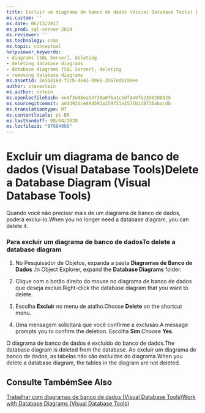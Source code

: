 ```yaml
---
title: Excluir um diagrama de banco de dados (Visual Database Tools) | Microsoft Docs
ms.custom: ''
ms.date: 06/13/2017
ms.prod: sql-server-2014
ms.reviewer: ''
ms.technology: ssms
ms.topic: conceptual
helpviewer_keywords:
- diagrams [SQL Server], deleting
- deleting database diagrams
- database diagrams [SQL Server], deleting
- removing database diagrams
ms.assetid: 2e558164-f1cb-4e43-b966-3567ed0190ee
author: stevestein
ms.author: sstein
ms.openlocfilehash: ee4f3e08ea53730a0f6a1c5df4a9fb2398288825
ms.sourcegitcommit: ad4d92dce894592a259721a1571b1d8736abacdb
ms.translationtype: MT
ms.contentlocale: pt-BR
ms.lasthandoff: 08/04/2020
ms.locfileid: "87684980"
---
```

# <a name="delete-a-database-diagram-visual-database-tools"></a><span data-ttu-id="9823a-102">Excluir um diagrama de banco de dados (Visual Database Tools)</span><span class="sxs-lookup"><span data-stu-id="9823a-102">Delete a Database Diagram (Visual Database Tools)</span></span>
  <span data-ttu-id="9823a-103">Quando você não precisar mais de um diagrama de banco de dados, poderá excluí-lo.</span><span class="sxs-lookup"><span data-stu-id="9823a-103">When you no longer need a database diagram, you can delete it.</span></span>  
  
### <a name="to-delete-a-database-diagram"></a><span data-ttu-id="9823a-104">Para excluir um diagrama de banco de dados</span><span class="sxs-lookup"><span data-stu-id="9823a-104">To delete a database diagram</span></span>  
  
1.  <span data-ttu-id="9823a-105">No Pesquisador de Objetos, expanda a pasta **Diagramas de Banco de Dados** .</span><span class="sxs-lookup"><span data-stu-id="9823a-105">In Object Explorer, expand the **Database Diagrams** folder.</span></span>  
  
2.  <span data-ttu-id="9823a-106">Clique com o botão direito do mouse no diagrama de banco de dados que deseja excluir.</span><span class="sxs-lookup"><span data-stu-id="9823a-106">Right-click the database diagram that you want to delete.</span></span>  
  
3.  <span data-ttu-id="9823a-107">Escolha **Excluir** no menu de atalho.</span><span class="sxs-lookup"><span data-stu-id="9823a-107">Choose **Delete** on the shortcut menu.</span></span>  
  
4.  <span data-ttu-id="9823a-108">Uma mensagem solicitará que você confirme a exclusão.</span><span class="sxs-lookup"><span data-stu-id="9823a-108">A message prompts you to confirm the deletion.</span></span> <span data-ttu-id="9823a-109">Escolha **Sim**.</span><span class="sxs-lookup"><span data-stu-id="9823a-109">Choose **Yes**.</span></span>  
  
 <span data-ttu-id="9823a-110">O diagrama de banco de dados é excluído do banco de dados.</span><span class="sxs-lookup"><span data-stu-id="9823a-110">The database diagram is deleted from the database.</span></span> <span data-ttu-id="9823a-111">Ao excluir um diagrama de banco de dados, as tabelas não são excluídas do diagrama.</span><span class="sxs-lookup"><span data-stu-id="9823a-111">When you delete a database diagram, the tables in the diagram are not deleted.</span></span>  
  
## <a name="see-also"></a><span data-ttu-id="9823a-112">Consulte Também</span><span class="sxs-lookup"><span data-stu-id="9823a-112">See Also</span></span>  
 [<span data-ttu-id="9823a-113">Trabalhar com diagramas de banco de dados &#40;Visual Database Tools&#41;</span><span class="sxs-lookup"><span data-stu-id="9823a-113">Work with Database Diagrams &#40;Visual Database Tools&#41;</span></span>](visual-database-tools.md)  
  
  
